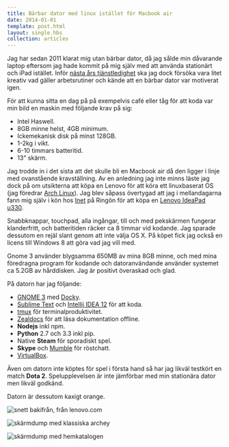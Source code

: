 ```yaml
---
title: Bärbar dator med linux istället för Macbook air
date: 2014-01-01
template: post.html
layout: single.hbs
collection: articles
---
```

Jag har sedan 2011 klarat mig utan bärbar dator, då jag sålde min dåvarande laptop eftersom jag hade kommit på mig själv med att använda stationärt och iPad istället. Inför [nästa års tjänstledighet](/b/tjanstledig-2013) ska jag dock försöka vara litet kreativ vad gäller arbetsrutiner och kände att en bärbar dator var motiverat igen.

För att kunna sitta en dag på på exempelvis café eller tåg för att koda var min bild en maskin med följande krav på sig:

 * Intel Haswell.
 * 8GB minne helst, 4GB minimum.
 * Ickemekanisk disk på minst 128GB.
 * 1-2kg i vikt.
 * 6-10 timmars batteritid.
 * 13" skärm.

Jag trodde in i det sista att det skulle bli en Macbook air då den ligger i linje med ovanstående kravställning. Av en anledning jag inte minns läste jag dock på om utsikterna att köpa en Lenovo för att köra ett linuxbaserat OS (jag föredrar [Arch Linux](http://archlinux.org)). Jag blev såpass övertygad att jag i mellandagarna fann mig själv i kön hos [Inet](http://inet.se) på Ringön för att köpa en [Lenovo IdeaPad u330](http://www.prisjakt.nu/produkt.php?p=2130508).

Snabbknappar, touchpad, alla ingångar, till och med pekskärmen fungerar klanderfritt, och batteritiden räcker ca 8 timmar vid kodande. Jag sparade dessutom en rejäl slant genom att inte välja OS X. På köpet fick jag också en licens till Windows 8 att göra vad jag vill med.

Gnome 3 använder blygsamma 650MB av mina 8GB minne, och med mina föredragna program för kodande och datoranvändande använder systemet ca 5.2GB av hårddisken. Jag är positivt överaskad och glad.

På datorn har jag följande:

 * [GNOME 3](http://www.gnome.org/) med [Docky](http://www.go-docky.com).
 * [Sublime Text](http://www.sublimetext.com/) och [Intellij IDEA 12](http://www.jetbrains.com/idea/) för att koda.
 * [tmux](http://tmux.sourceforge.net/) för terminalproduktivitet.
 * [Zealdocs](http://zealdocs.org/) för att läsa dokumentation offline.
 * **Nodejs** inkl npm.
 * **Python** 2.7 och 3.3 inkl pip.
 * Native **Steam** för sporadiskt spel.
 * **Skype** och [Mumble](http://mumble.sourceforge.net/) för röstchatt. 
 * [VirtualBox](http://www.virtualbox.org).

Även om datorn inte köptes för spel i första hand så har jag likväl testkört en match **Dota 2**. Spelupplevelsen är inte jämförbar med min stationära dator men likväl godkänd.

Datorn är dessutom kaxigt orange.

![snett bakifrån, från lenovo.com](http://www.lenovo.com/images/gallery/1060x596/lenovo-laptop-ideapad-u330-touch-orange-side-back-9.jpg)

![skärmdump med klassiska archey](http://madrse.s3.amazonaws.com/assets/75-archey.png)

![skärmdump med hemkatalogen](http://madrse.s3.amazonaws.com/assets/75-files.png)